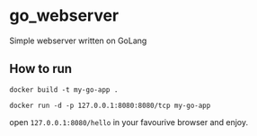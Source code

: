 # go_webserver
Simple webserver written on GoLang

## How to run

```docker build -t my-go-app .```

```docker run -d -p 127.0.0.1:8080:8080/tcp my-go-app```

open ```127.0.0.1:8080/hello``` in your favourive browser and enjoy.
